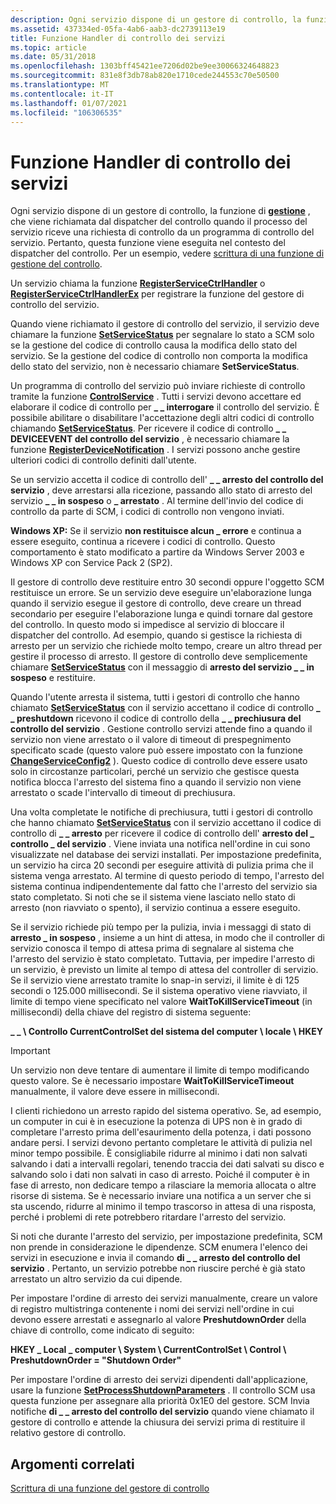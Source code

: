```yaml
---
description: Ogni servizio dispone di un gestore di controllo, la funzione di gestione, che viene richiamata dal dispatcher del controllo quando il processo del servizio riceve una richiesta di controllo da un programma di controllo del servizio.
ms.assetid: 437334ed-05fa-4ab6-aab3-dc2739113e19
title: Funzione Handler di controllo dei servizi
ms.topic: article
ms.date: 05/31/2018
ms.openlocfilehash: 1303bff45421ee7206d02be9ee30066324648823
ms.sourcegitcommit: 831e8f3db78ab820e1710cede244553c70e50500
ms.translationtype: MT
ms.contentlocale: it-IT
ms.lasthandoff: 01/07/2021
ms.locfileid: "106306535"
---
```

# <a name="service-control-handler-function"></a>Funzione Handler di controllo dei servizi

Ogni servizio dispone di un gestore di controllo, la funzione di [**gestione**](/windows/desktop/api/Winsvc/nc-winsvc-lphandler_function) , che viene richiamata dal dispatcher del controllo quando il processo del servizio riceve una richiesta di controllo da un programma di controllo del servizio. Pertanto, questa funzione viene eseguita nel contesto del dispatcher del controllo. Per un esempio, vedere [scrittura di una funzione di gestione del controllo](writing-a-control-handler-function.md).

Un servizio chiama la funzione [**RegisterServiceCtrlHandler**](/windows/desktop/api/Winsvc/nf-winsvc-registerservicectrlhandlera) o [**RegisterServiceCtrlHandlerEx**](/windows/desktop/api/Winsvc/nf-winsvc-registerservicectrlhandlerexa) per registrare la funzione del gestore di controllo del servizio.

Quando viene richiamato il gestore di controllo del servizio, il servizio deve chiamare la funzione [**SetServiceStatus**](/windows/desktop/api/Winsvc/nf-winsvc-setservicestatus) per segnalare lo stato a SCM solo se la gestione del codice di controllo causa la modifica dello stato del servizio. Se la gestione del codice di controllo non comporta la modifica dello stato del servizio, non è necessario chiamare **SetServiceStatus**.

Un programma di controllo del servizio può inviare richieste di controllo tramite la funzione [**ControlService**](/windows/desktop/api/Winsvc/nf-winsvc-controlservice) . Tutti i servizi devono accettare ed elaborare il codice di controllo per **\_ \_ interrogare** il controllo del servizio. È possibile abilitare o disabilitare l'accettazione degli altri codici di controllo chiamando [**SetServiceStatus**](/windows/desktop/api/Winsvc/nf-winsvc-setservicestatus). Per ricevere il codice di controllo **\_ \_ DEVICEEVENT del controllo del servizio** , è necessario chiamare la funzione [**RegisterDeviceNotification**](/windows/desktop/api/winuser/nf-winuser-registerdevicenotificationa) . I servizi possono anche gestire ulteriori codici di controllo definiti dall'utente.

Se un servizio accetta il codice di controllo dell' **\_ \_ arresto del controllo del servizio** , deve arrestarsi alla ricezione, passando allo stato di arresto del servizio **\_ \_ in sospeso** o **\_ arrestato** . Al termine dell'invio del codice di controllo da parte di SCM, i codici di controllo non vengono inviati.

**Windows XP:** Se il servizio **non restituisce alcun \_ errore** e continua a essere eseguito, continua a ricevere i codici di controllo. Questo comportamento è stato modificato a partire da Windows Server 2003 e Windows XP con Service Pack 2 (SP2).

Il gestore di controllo deve restituire entro 30 secondi oppure l'oggetto SCM restituisce un errore. Se un servizio deve eseguire un'elaborazione lunga quando il servizio esegue il gestore di controllo, deve creare un thread secondario per eseguire l'elaborazione lunga e quindi tornare dal gestore del controllo. In questo modo si impedisce al servizio di bloccare il dispatcher del controllo. Ad esempio, quando si gestisce la richiesta di arresto per un servizio che richiede molto tempo, creare un altro thread per gestire il processo di arresto. Il gestore di controllo deve semplicemente chiamare [**SetServiceStatus**](/windows/desktop/api/Winsvc/nf-winsvc-setservicestatus) con il messaggio di **arresto del servizio \_ \_ in sospeso** e restituire.

Quando l'utente arresta il sistema, tutti i gestori di controllo che hanno chiamato [**SetServiceStatus**](/windows/desktop/api/Winsvc/nf-winsvc-setservicestatus) con il servizio accettano il codice di controllo **\_ \_ preshutdown** ricevono il codice di controllo della **\_ \_ prechiusura del controllo del servizio** . Gestione controllo servizi attende fino a quando il servizio non viene arrestato o il valore di timeout di prespegnimento specificato scade (questo valore può essere impostato con la funzione [**ChangeServiceConfig2**](/windows/desktop/api/Winsvc/nf-winsvc-changeserviceconfig2a) ). Questo codice di controllo deve essere usato solo in circostanze particolari, perché un servizio che gestisce questa notifica blocca l'arresto del sistema fino a quando il servizio non viene arrestato o scade l'intervallo di timeout di prechiusura.

Una volta completate le notifiche di prechiusura, tutti i gestori di controllo che hanno chiamato [**SetServiceStatus**](/windows/desktop/api/Winsvc/nf-winsvc-setservicestatus) con il servizio accettano il codice di controllo di **\_ \_ arresto** per ricevere il codice di controllo dell' **arresto del \_ controllo \_ del servizio** . Viene inviata una notifica nell'ordine in cui sono visualizzate nel database dei servizi installati. Per impostazione predefinita, un servizio ha circa 20 secondi per eseguire attività di pulizia prima che il sistema venga arrestato. Al termine di questo periodo di tempo, l'arresto del sistema continua indipendentemente dal fatto che l'arresto del servizio sia stato completato. Si noti che se il sistema viene lasciato nello stato di arresto (non riavviato o spento), il servizio continua a essere eseguito.

Se il servizio richiede più tempo per la pulizia, invia i messaggi di stato di **arresto \_ in sospeso** , insieme a un hint di attesa, in modo che il controller di servizio conosca il tempo di attesa prima di segnalare al sistema che l'arresto del servizio è stato completato. Tuttavia, per impedire l'arresto di un servizio, è previsto un limite al tempo di attesa del controller di servizio. Se il servizio viene arrestato tramite lo snap-in servizi, il limite è di 125 secondi o 125.000 millisecondi. Se il sistema operativo viene riavviato, il limite di tempo viene specificato nel valore **WaitToKillServiceTimeout** (in millisecondi) della chiave del registro di sistema seguente:

**\_ \_ \\ Controllo CurrentControlSet del sistema del computer \\ locale \\ HKEY**

> [!IMPORTANT]
> Un servizio non deve tentare di aumentare il limite di tempo modificando questo valore. Se è necessario impostare **WaitToKillServiceTimeout** manualmente, il valore deve essere in millisecondi.

I clienti richiedono un arresto rapido del sistema operativo. Se, ad esempio, un computer in cui è in esecuzione la potenza di UPS non è in grado di completare l'arresto prima dell'esaurimento della potenza, i dati possono andare persi. I servizi devono pertanto completare le attività di pulizia nel minor tempo possibile. È consigliabile ridurre al minimo i dati non salvati salvando i dati a intervalli regolari, tenendo traccia dei dati salvati su disco e salvando solo i dati non salvati in caso di arresto. Poiché il computer è in fase di arresto, non dedicare tempo a rilasciare la memoria allocata o altre risorse di sistema. Se è necessario inviare una notifica a un server che si sta uscendo, ridurre al minimo il tempo trascorso in attesa di una risposta, perché i problemi di rete potrebbero ritardare l'arresto del servizio.

Si noti che durante l'arresto del servizio, per impostazione predefinita, SCM non prende in considerazione le dipendenze. SCM enumera l'elenco dei servizi in esecuzione e invia il comando **di \_ \_ arresto del controllo del servizio** . Pertanto, un servizio potrebbe non riuscire perché è già stato arrestato un altro servizio da cui dipende.

Per impostare l'ordine di arresto dei servizi manualmente, creare un valore di registro multistringa contenente i nomi dei servizi nell'ordine in cui devono essere arrestati e assegnarlo al valore **PreshutdownOrder** della chiave di controllo, come indicato di seguito:

**HKEY \_ Local \_ computer \\ System \\ CurrentControlSet \\ Control \\ PreshutdownOrder = "Shutdown Order"**

Per impostare l'ordine di arresto dei servizi dipendenti dall'applicazione, usare la funzione [**SetProcessShutdownParameters**](/windows/desktop/api/processthreadsapi/nf-processthreadsapi-setprocessshutdownparameters) . Il controllo SCM usa questa funzione per assegnare alla priorità 0x1E0 del gestore. SCM Invia notifiche **di \_ \_ arresto del controllo del servizio** quando viene chiamato il gestore di controllo e attende la chiusura dei servizi prima di restituire il relativo gestore di controllo.

## <a name="related-topics"></a>Argomenti correlati

<dl> <dt>

[Scrittura di una funzione del gestore di controllo](writing-a-control-handler-function.md)
</dt> </dl>

 

 
